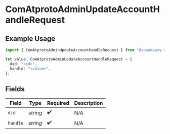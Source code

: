 # ComAtprotoAdminUpdateAccountHandleRequest

## Example Usage

```typescript
import { ComAtprotoAdminUpdateAccountHandleRequest } from "@speakeasy-sdks/bluesky/models/operations";

let value: ComAtprotoAdminUpdateAccountHandleRequest = {
  did: "<id>",
  handle: "<value>",
};
```

## Fields

| Field              | Type               | Required           | Description        |
| ------------------ | ------------------ | ------------------ | ------------------ |
| `did`              | *string*           | :heavy_check_mark: | N/A                |
| `handle`           | *string*           | :heavy_check_mark: | N/A                |